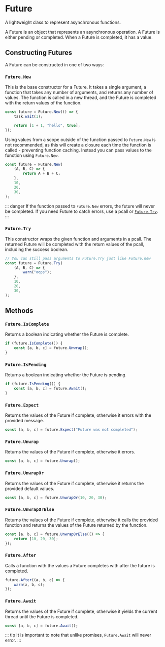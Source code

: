 # Future

A lightweight class to represent asynchronous functions.

A Future is an object that represents an asynchronous operation. A Future is either pending or completed. When a Future is completed, it has a value.

## Constructing Futures

A Future can be constructed in one of two ways:

### `Future.New`

This is the base constructor for a Future. It takes a single argument, a function that takes any number of arguments, and returns any number of values. The function is called in a new thread, and the Future is completed with the return values of the function.

```ts
const future = Future.New(() => {
	task.wait(1);

	return [1 + 1, "hello", true];
});
```

Using values from a scope outside of the function passed to `Future.New` is not recommended, as this will create a closure each time the function is called - preventing function caching. Instead you can pass values to the function using `Future.New`.

```ts
const future = Future.New(
	(A, B, C) => {
		return A + B + C;
	},
	10,
	20,
	30,
);
```

::: danger
If the function passed to `Future.New` errors, the future will never be completed. If you need Future to catch errors, use a pcall or [`Future.Try`](#future-try).
:::

### `Future.Try`

This constructor wraps the given function and arguments in a pcall. The returned Future will be completed with the return values of the pcall, including the success boolean.

```ts
// You can still pass arguments to Future.Try just like Future.new
const future = Future.Try(
	(A, B, C) => {
		warn("oops");
	},
	10,
	20,
	30,
);
```

## Methods

### `Future.IsComplete`

Returns a boolean indicating whether the Future is complete.

```ts
if (future.IsComplete()) {
	const [a, b, c] = future.Unwrap();
}
```

### `Future.IsPending`

Returns a boolean indicating whether the Future is pending.

```ts
if (future.IsPending()) {
	const [a, b, c] = future.Await();
}
```

### `Future.Expect`

Returns the values of the Future if complete, otherwise it errors with the provided message.

```ts
const [a, b, c] = future.Expect("Future was not completed");
```

### `Future.Unwrap`

Returns the values of the Future if complete, otherwise it errors.

```ts
const [a, b, c] = future.Unwrap();
```

### `Future.UnwrapOr`

Returns the values of the Future if complete, otherwise it returns the provided default values.

```ts
const [a, b, c] = future.UnwrapOr(10, 20, 30);
```

### `Future.UnwrapOrElse`

Returns the values of the Future if complete, otherwise it calls the provided function and returns the values of the Future returned by the function.

```ts
const [a, b, c] = future.UnwrapOrElse(() => {
	return [10, 20, 30];
});
```

### `Future.After`

Calls a function with the values a Future completes with after the future is completed.

```ts
future.After((a, b, c) => {
	warn(a, b, c);
});
```

### `Future.Await`

Returns the values of the Future if complete, otherwise it yields the current thread until the Future is completed.

```ts
const [a, b, c] = future.Await();
```

::: tip
It is important to note that unlike promises, `Future.Await` will never error.
:::
